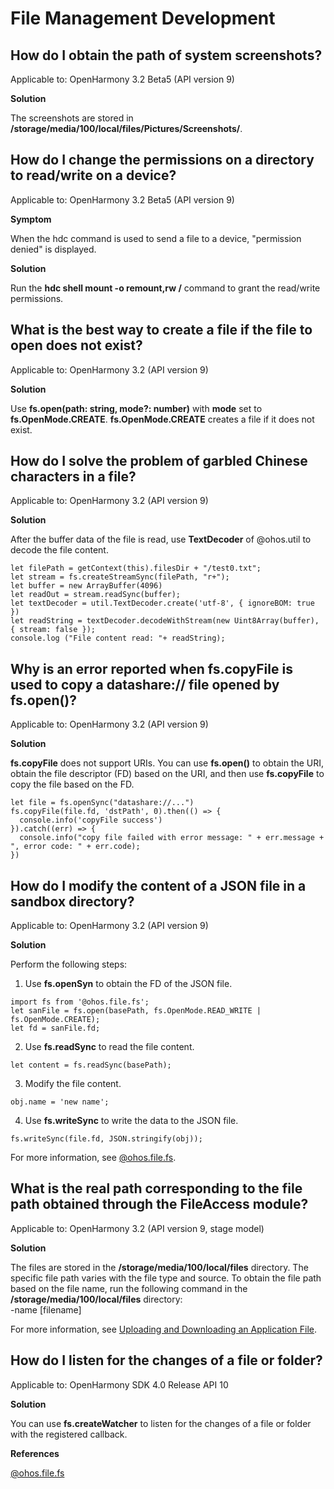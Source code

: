 # File Management Development

## How do I obtain the path of system screenshots?

Applicable to: OpenHarmony 3.2 Beta5 (API version 9)

**Solution**

The screenshots are stored in **/storage/media/100/local/files/Pictures/Screenshots/**.

## How do I change the permissions on a directory to read/write on a device?

Applicable to: OpenHarmony 3.2 Beta5 (API version 9)

**Symptom**

When the hdc command is used to send a file to a device, "permission denied" is displayed.

**Solution**

Run the **hdc shell mount -o remount,rw /** command to grant the read/write permissions.

## What is the best way to create a file if the file to open does not exist?

Applicable to: OpenHarmony 3.2 (API version 9)

**Solution**

Use **fs.open(path: string, mode?: number)** with **mode** set to **fs.OpenMode.CREATE**. **fs.OpenMode.CREATE** creates a file if it does not exist.

## How do I solve the problem of garbled Chinese characters in a file?

Applicable to: OpenHarmony 3.2 (API version 9)

**Solution**

After the buffer data of the file is read, use **TextDecoder** of @ohos.util to decode the file content.

```
let filePath = getContext(this).filesDir + "/test0.txt";
let stream = fs.createStreamSync(filePath, "r+");
let buffer = new ArrayBuffer(4096)
let readOut = stream.readSync(buffer);
let textDecoder = util.TextDecoder.create('utf-8', { ignoreBOM: true })
let readString = textDecoder.decodeWithStream(new Uint8Array(buffer), { stream: false });
console.log ("File content read: "+ readString);
```

## Why is an error reported when fs.copyFile is used to copy a datashare:// file opened by fs.open()?

Applicable to: OpenHarmony 3.2 (API version 9)

**Solution**

**fs.copyFile** does not support URIs. You can use **fs.open()** to obtain the URI, obtain the file descriptor (FD) based on the URI, and then use **fs.copyFile** to copy the file based on the FD.

```
let file = fs.openSync("datashare://...")
fs.copyFile(file.fd, 'dstPath', 0).then(() => {
  console.info('copyFile success')
}).catch((err) => {
  console.info("copy file failed with error message: " + err.message + ", error code: " + err.code);
})
```

## How do I modify the content of a JSON file in a sandbox directory?

Applicable to: OpenHarmony 3.2 (API version 9)

**Solution**

Perform the following steps:

1. Use **fs.openSyn** to obtain the FD of the JSON file.

```
import fs from '@ohos.file.fs';  
let sanFile = fs.open(basePath, fs.OpenMode.READ_WRITE | fs.OpenMode.CREATE);
let fd = sanFile.fd;
```

2. Use **fs.readSync** to read the file content.

```
let content = fs.readSync(basePath);
```

3. Modify the file content.

```
obj.name = 'new name';
```

4. Use **fs.writeSync** to write the data to the JSON file.

```
fs.writeSync(file.fd, JSON.stringify(obj));
```

For more information, see [@ohos.file.fs](../reference/apis/js-apis-file-fs.md).

## What is the real path corresponding to the file path obtained through the FileAccess module?

Applicable to: OpenHarmony 3.2 (API version 9, stage model)

**Solution**

The files are stored in the **/storage/media/100/local/files** directory. The specific file path varies with the file type and source. To obtain the file path based on the file name, run the following command in the **/storage/media/100/local/files** directory:<br>-name \[filename\]

For more information, see [Uploading and Downloading an Application File](../file-management/app-file-upload-download.md).

## How do I listen for the changes of a file or folder?

Applicable to: OpenHarmony SDK 4.0 Release API 10

**Solution**

You can use **fs.createWatcher** to listen for the changes of a file or folder with the registered callback.

**References**

[@ohos.file.fs](../reference/apis/js-apis-file-fs.md#fscreatewatcher10)
